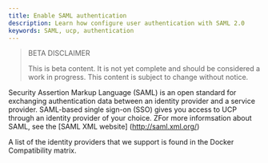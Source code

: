 ```yaml
---
title: Enable SAML authentication
description: Learn how configure user authentication with SAML 2.0
keywords: SAML, ucp, authentication
---
```


> BETA DISCLAIMER
>
> This is beta content. It is not yet complete and should be considered a work in progress. This content is subject to change without notice.

Security Assertion Markup Language (SAML) is an open standard for exchanging authentication data between an identity provider and a service provider. SAML-based single sign-on (SSO) gives you access to UCP through an identity provider of your choice. ZFor more informsation about SAML, see the [SAML XML website] (http://saml.xml.org/)

A list of the identity providers that we support is found in the Docker Compatibility matrix.
